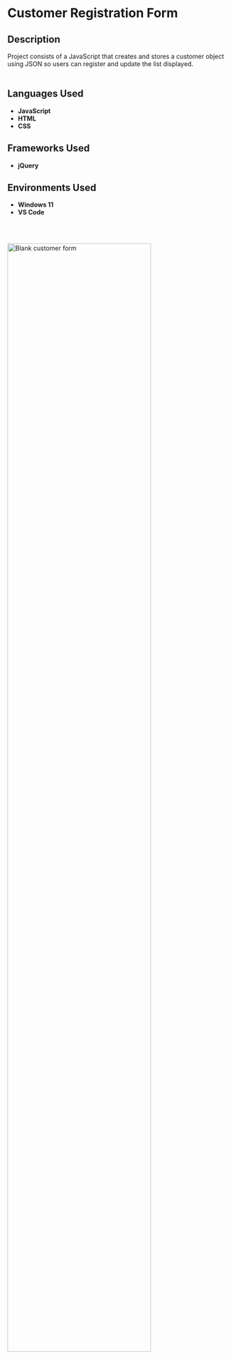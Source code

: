 # <h1>Customer Registration Form</h1>

<h2>Description</h2>
Project consists of a JavaScript that creates and stores a customer object using JSON so users can register and update the list displayed.
<br />
<br />

<h2>Languages Used</h2>

- <b>JavaScript</b>
- <b>HTML</b>
- <b>CSS</b>

<h2>Frameworks Used</h2>

- <b>jQuery</b>


<h2>Environments Used </h2>

- <b>Windows 11</b>
- <b>VS Code</b>

<br><br>

<img src="https://i.imgur.com/3RP8Qhd.png" height="80%" width="80%" alt="Blank customer form"/>

<!--
 ```diff
- text in red
+ text in green
! text in orange
# text in gray
@@ text in purple (and bold)@@
```
--!>
